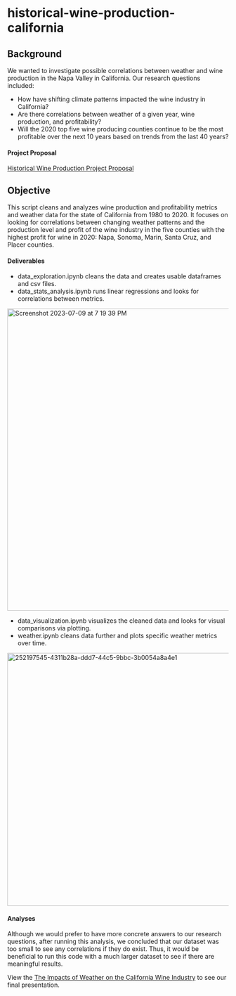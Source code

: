 # historical-wine-production-california

Background
--------
We wanted to investigate possible correlations between weather and wine production in the Napa Valley in California. Our research questions included:
* How have shifting climate patterns impacted the wine industry in California?
* Are there correlations between weather of a given year, wine production, and profitability?
* Will the 2020 top five wine producing counties continue to be the most profitable over the next 10 years based on trends from the last 40 years?
#### Project Proposal ####
[Historical Wine Production Project Proposal](https://docs.google.com/document/d/18OsHL4Vfs9UgNTMCLV9U2Mu40R0FS78hmhVpkM82z50/edit?usp=sharing
)

## Objective ##
This script cleans and analyzes wine production and profitability metrics and weather data for the state of California from 1980 to 2020. It focuses on looking for correlations between changing weather patterns and the production level and profit of the wine industry in the five counties with the highest profit for wine in 2020: Napa, Sonoma, Marin, Santa Cruz, and Placer counties. 

#### Deliverables ####
* data_exploration.ipynb cleans the data and creates usable dataframes and csv files.
* data_stats_analysis.ipynb runs linear regressions and looks for correlations between metrics.
 <img width="688" alt="Screenshot 2023-07-09 at 7 19 39 PM" src="https://github.com/m-janssens-boop/DABC_project_one/assets/127706155/0fb4c4ef-9c05-43fb-b2da-383b6a3d26bc">

* data_visualization.ipynb visualizes the cleaned data and looks for visual comparisons via plotting.
* weather.ipynb cleans data further and plots specific weather metrics over time.
<img width="576" alt="252197545-4311b28a-ddd7-44c5-9bbc-3b0054a8a4e1" src="https://github.com/m-janssens-boop/DABC_project_one/assets/127706155/11c48cab-0541-40e1-b068-8b43234f28bc">



#### Analyses ####
Although we would prefer to have more concrete answers to our research questions, after running this analysis, we concluded that our dataset was too small to see any correlations if they do exist. Thus, it would be beneficial to run this code with a much larger dataset to see if there are meaningful results.

View the [The Impacts of Weather on the California Wine Industry](https://docs.google.com/presentation/d/12B6xBwyoTBlUf4Js63bsO3v-JCfzglAhvusVsdk_KuU/edit?usp=sharing) to see our final presentation. 

